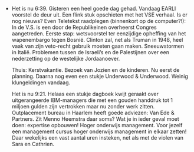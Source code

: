 - Het is nu 6:39. Gisteren een heel goede dag gehad. Vandaag EARLI voorstel de deur uit. Een flink stuk opschieten met het VSE verhaal. Is er nog nieuws? Even Teletekst raadplegen (binnenkort op de computer?!): In de V.S. is een door de Republikeinen overheerst Congres aangetreden. Eerste stap: wetsvoorstel ter eenzijdige opheffing van het wapenembargo tegen Bosnië. Clinton zal, net als Truman in 1948, heel vaak van zijn veto-recht gebruik moeten gaan maken. Sneeuwstormen in Italië. Problemen tussen de Israeli’s en de Palestijnen over een nederzetting op de westelijke Jordaanoever.
  
  Thuis: Kerstvakantie. Bezoek van Jozien en de kinderen. Nu eerst de planning. Daarna nog even een stukje Underwood & Underwood. Weinig klungeldingen vandaag.
  
  Het is nu 9:21. Helaas een stukje dagboek kwijt geraakt over uitgerangeerde IBM-managers die met een gouden handdruk tot 1 miljoen gulden zijn vertrokken maar nu zonder werk zitten. Outplacement bureau in Haarlem heeft goede adviezen: Van Ede & Partners. Zit Menno Heemstra daar soms? Wat je in ieder geval moet doen: expertise opbouwen! Hoger onderwijs management. Voor jezelf een management cursus hoger onderwijs management in elkaar zetten! Daar wekelijks een vast aantal uren insteken, net als met de violen van Sara en Cathrien.